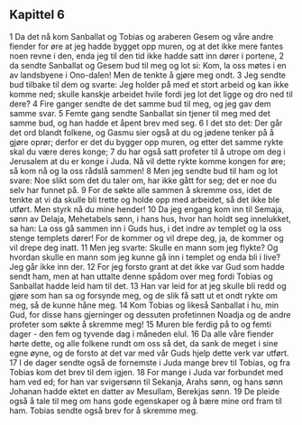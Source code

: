 ## Kapittel 6

1 Da det nå kom Sanballat og Tobias og araberen Gesem og våre andre fiender for øre at jeg hadde bygget opp muren, og at det ikke mere fantes noen revne i den, enda jeg til den tid ikke hadde satt inn dører i portene,
2 da sendte Sanballat og Gesem bud til meg og lot si: Kom, la oss møtes i en av landsbyene i Ono-dalen! Men de tenkte å gjøre meg ondt.
3 Jeg sendte bud tilbake til dem og svarte: Jeg holder på med et stort arbeid og kan ikke komme ned; skulle kanskje arbeidet hvile fordi jeg lot det ligge og dro ned til dere?
4 Fire ganger sendte de det samme bud til meg, og jeg gav dem samme svar.
5 Femte gang sendte Sanballat sin tjener til meg med det samme bud, og han hadde et åpent brev med seg.
6 I det sto det: Der går det ord blandt folkene, og Gasmu sier også at du og jødene tenker på å gjøre oprør; derfor er det du bygger opp muren, og etter det samme rykte skal du være deres konge;
7 du har også satt profeter til å utrope om deg i Jerusalem at du er konge i Juda. Nå vil dette rykte komme kongen for øre; så kom nå og la oss rådslå sammen!
8 Men jeg sendte bud til ham og lot svare: Noe slikt som det du taler om, har ikke gått for seg; det er noe du selv har funnet på.
9 For de søkte alle sammen å skremme oss, idet de tenkte at vi da skulle bli trette og holde opp med arbeidet, så det ikke ble utført. Men styrk nå du mine hender!
10 Da jeg engang kom inn til Semaja, sønn av Delaja, Mehetabels sønn, i hans hus, hvor han holdt seg innelukket, sa han: La oss gå sammen inn i Guds hus, i det indre av templet og la oss stenge templets dører! For de kommer og vil drepe deg, ja, de kommer og vil drepe deg inatt.
11 Men jeg svarte: Skulle en mann som jeg flykte? Og hvordan skulle en mann som jeg kunne gå inn i templet og enda bli i live? Jeg går ikke inn der.
12 For jeg forsto grant at det ikke var Gud som hadde sendt ham, men at han uttalte denne spådom over meg fordi Tobias og Sanballat hadde leid ham til det.
13 Han var leid for at jeg skulle bli redd og gjøre som han sa og forsynde meg, og de slik få satt ut et ondt rykte om meg, så de kunne håne meg.
14 Kom Tobias og likeså Sanballat i hu, min Gud, for disse hans gjerninger og dessuten profetinnen Noadja og de andre profeter som søkte å skremme meg!
15 Muren ble ferdig på to og femti dager - den fem og tyvende dag i måneden elul.
16 Da alle våre fiender hørte dette, og alle folkene rundt om oss så det, da sank de meget i sine egne øyne, og de forsto at det var med vår Guds hjelp dette verk var utført.
17 I de dager sendte også de fornemste i Juda mange brev til Tobias, og fra Tobias kom det brev til dem igjen.
18 For mange i Juda var forbundet med ham ved ed; for han var svigersønn til Sekanja, Arahs sønn, og hans sønn Johanan hadde ektet en datter av Mesullam, Berekjas sønn.
19 De pleide også å tale til meg om hans gode egenskaper og å bære mine ord fram til ham. Tobias sendte også brev for å skremme meg.
